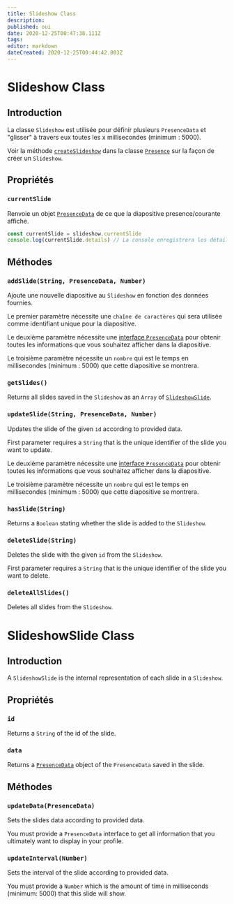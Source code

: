```yaml
---
title: Slideshow Class
description:
published: oui
date: 2020-12-25T00:47:38.111Z
tags:
editor: markdown
dateCreated: 2020-12-25T00:44:42.803Z
---
```


# Slideshow Class

## Introduction

La classe `Slideshow` est utilisée pour définir plusieurs `PresenceData` et "glisser" à travers eux toutes les x millisecondes (minimum : 5000).

Voir la méthode [`createSlideshow`](/dev/presence/class#createslideshow) dans la classe [`Presence`](/dev/presence/class) sur la façon de créer un `Slideshow`.

## Propriétés

### `currentSlide`

Renvoie un objet [`PresenceData`](/dev/presence/class#presencedata-interface) de ce que la diapositive presence/courante affiche.

```typescript
const currentSlide = slideshow.currentSlide
console.log(currentSlide.details) // La console enregistrera les détails du PresenceData
```

## Méthodes

### `addSlide(String, PresenceData, Number)`

Ajoute une nouvelle diapositive au `Slideshow` en fonction des données fournies.

Le premier paramètre nécessite une `chaîne de caractères` qui sera utilisée comme identifiant unique pour la diapositive.

Le deuxième paramètre nécessite une [interface `PresenceData`](/dev/presence/class#presencedata-interface) pour obtenir toutes les informations que vous souhaitez afficher dans la diapositive.

Le troisième paramètre nécessite un `nombre` qui est le temps en millisecondes (minimum : 5000) que cette diapositive se montrera.

### `getSlides()`

Returns all slides saved in the `Slideshow` as an `Array` of [`SlideshowSlide`](#slideshowslide-class).

### `updateSlide(String, PresenceData, Number)`

Updates the slide of the given `id` according to provided data.

First parameter requires a `String` that is the unique identifier of the slide you want to update.

Le deuxième paramètre nécessite une [interface `PresenceData`](/dev/presence/class#presencedata-interface) pour obtenir toutes les informations que vous souhaitez afficher dans la diapositive.

Le troisième paramètre nécessite un `nombre` qui est le temps en millisecondes (minimum : 5000) que cette diapositive se montrera.

### `hasSlide(String)`

Returns a `Boolean` stating whether the slide is added to the `Slideshow`.

### `deleteSlide(String)`

Deletes the slide with the given `id` from the `Slideshow`.

First parameter requires a `String` that is the unique identifier of the slide you want to delete.

### `deleteAllSlides()`

Deletes all slides from the `Slideshow`.

# SlideshowSlide Class

## Introduction

A `SlideshowSlide` is the internal representation of each slide in a `Slideshow`.

## Propriétés

### `id`

Returns a `String` of the id of the slide.

### `data`

Returns a [`PresenceData`](/dev/presence/class#presencedata-interface) object of the `PresenceData` saved in the slide.

## Méthodes

### `updateData(PresenceData)`

Sets the slides data according to provided data.

You must provide a `PresenceData` interface to get all information that you ultimately want to display in your profile.

### `updateInterval(Number)`

Sets the interval of the slide according to provided data.

You must provide a `Number` which is the amount of time in milliseconds (minimum: 5000) that this slide will show.